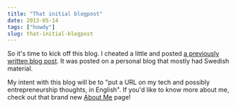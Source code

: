 ```yaml
---
title: "That initial blogpost"
date: 2013-05-14
tags: ["howdy"]
slug: that-initial-blogpost
---
```

So it's time to kick off this blog. I cheated a little and posted [a
previously written blog post](|filename|replacing-directory-in-svn.rst).
It was posted on a personal blog that mostly had Swedish material.

My intent with this blog will be to "put a URL on my tech and possibly
entrepreneurship thoughts, in English". If you'd like to know more about
me, check out that brand new [About Me](|filename|pages/about-me.rst)
page!
